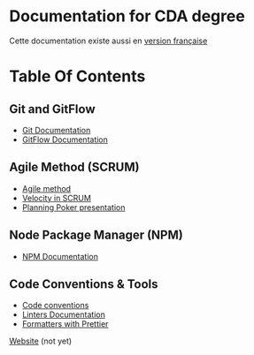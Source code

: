 # Documentation for CDA degree

Cette documentation existe aussi en [version française](README.md)

# Table Of Contents

## Git and GitFlow

- [Git Documentation](1-basics/01-git/en/article.md)
- [GitFlow Documentation](1-basics/02-gitflow/en/article.md)

## Agile Method (SCRUM)

- [Agile method](1-basics/03-methodology/01-agile-method/en/article.md)
- [Velocity in SCRUM](1-basics/03-methodology/02-velocity/en/article.md)
- [Planning Poker presentation](1-basics/03-methodology/03-planning-poker/en/article.md)

## Node Package Manager (NPM)

- [NPM Documentation](1-basics/04-npm/en/article.md)

## Code Conventions & Tools

- [Code conventions](2-code-style/01-code-conventions/en/article.md)
- [Linters Documentation](2-code-style/02-linter/en/article.md)
- [Formatters with Prettier](2-code-style/03-prettier/en/article.md)

[Website](http://concepteur-developpeur.com/) (not yet)